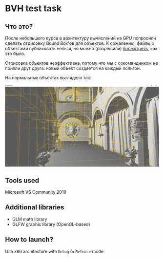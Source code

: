 # BVH test task

## Что это?
После небольшого курса в архитектуру вычислений на GPU попросили сделать отрисовку 
Bound Box'ов для объектов. К сожалению, файлы с объектами публиковать нельзя, но 
можно (разрешили) [посмотреть](https://drive.google.com/file/d/1y-ffr2e2ID0HKH9Z8pDekATVyvtAgkvy/view?usp=sharing), как это было.
                                                         
Отрисовка объектов неэффективна, потому что мы с сокомандником не поняли друг друга:
новый объект создается на каждый полигон.

На нормальных объектах выглядело так:

![how it looked](./pic.jpg)

## Tools used
Microsoft VS Community 2019

## Additional libraries
* GLM math library
* GLFW graphic library (OpenGL-based)


## How to launch?
Use x86 architecture with <code>Debug</code> or <code>Release</code> mode.
